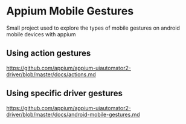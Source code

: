 # Appium Mobile Gestures
Small project used to explore the types of mobile gestures on android mobile devices with appium
## Using action gestures  
https://github.com/appium/appium-uiautomator2-driver/blob/master/docs/actions.md

## Using specific driver gestures
https://github.com/appium/appium-uiautomator2-driver/blob/master/docs/android-mobile-gestures.md